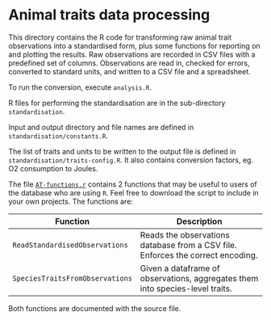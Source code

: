 # Animal traits data processing

This directory contains the R code for transforming raw animal trait
observations into a standardised form, plus some functions for
reporting on and plotting the results.  Raw observations are recorded
in CSV files with a predefined set of columns.  Observations are read
in, checked for errors, converted to standard units, and written to a
CSV file and a spreadsheet.

To run the conversion, execute `analysis.R`.

R files for performing the standardisation are in the sub-directory `standardisation`.

Input and output directory and file names are defined in `standardisation/constants.R`.

The list of traits and units to be written to the output file is
defined in `standardisation/traits-config.R`. It also contains
conversion factors, eg. O2 consumption to Joules.

The file [`AT-functions.r`](https://raw.githubusercontent.com/animaltraits/animaltraits.github.io/main/R/AT-functions.R) contains 2 functions that may be useful to users of the database who are using `R`. Feel free to download the script to include in your own projects. The functions are:

| Function | Description |
| -------- | ----------- |
| `ReadStandardisedObservations` | Reads the observations database from a CSV file. Enforces the correct encoding. |
| `SpeciesTraitsFromObservations` | Given a dataframe of observations, aggregates them into species-level traits. |

Both functions are documented with the source file.

